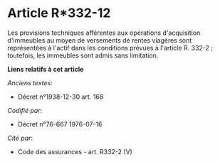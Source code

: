 # Article R*332-12

Les provisions techniques afférentes aux opérations d'acquisition d'immeubles au moyen de versements de rentes viagères sont
représentées à l'actif dans les conditions prévues à l'article R. 332-2 ; toutefois, les immeubles sont admis sans
limitation.

**Liens relatifs à cet article**

_Anciens textes_:

  - Décret n°1938-12-30 art. 168

_Codifié par_:

  - Décret n°76-667 1976-07-16

_Cité par_:

  - Code des assurances - art. R332-2 (V)
